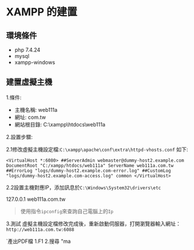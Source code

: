 # XAMPP 的建置

## 環境條件
- php 7.4.24
- mysql
- xampp-windows

## 建置虛擬主機
1.條件:
  - 主機名稱: web111a
  - 網址: com.tw
  - 網站根目錄: C:\xampp\htdocs\web111a

2.設置步驟:

  2.1修改虛擬主機設定檔:`C:\xampp\apache\conf\extra\httpd-vhosts.conf` 如下:

<!-- httpd-vhosts.conf 開啟/最下方 複製 註解拿掉/修改seveer name(web111a.com.tw)+root(網站根目錄)/新增資料夾(web111a)/80改為6080/ -->

`
<VirtualHost *:6080>
    ##ServerAdmin webmaster@dummy-host2.example.com
    DocumentRoot "C:/xampp/htdocs/web111a"
    ServerName web111a.com.tw
    ##ErrorLog "logs/dummy-host2.example.com-error.log"
    ##CustomLog "logs/dummy-host2.example.com-access.log" common
</VirtualHost>
`

  2.2設置主機對應IP，添加訊息於`C:\Windows\System32\drivers\etc`

  127.0.0.1 web111a.com.tw

  >使用指令`ipconfig`來查詢自己電腦上的`Ip`

  
<!-- DNS 外網 domain nic -->
<!-- www.hinet.net -->
<!-- ping web111a.com.tw -->
<!-- 系統管理員執行nopad/(C:\Windows\System32\drivers\etc)/ipconfig -->
<!-- doc/ping 127.0.0.1 || ping localhost || ping web111a.com.tw -->
<!-- mysqld -version -->


3.測試
虛擬主機設定檔修改完成後，重新啟動伺服器，打開瀏覽器輸入網址：`http://web111a.com.tw:6088`

`產出PDF檔
1.F1
2.搜尋 "ma



